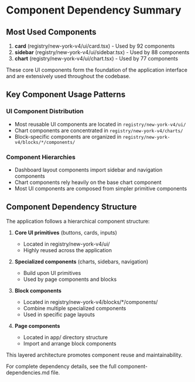 # Component Dependency Summary

## Most Used Components

1. **card** (registry/new-york-v4/ui/card.tsx) - Used by 92 components
2. **sidebar** (registry/new-york-v4/ui/sidebar.tsx) - Used by 88 components
3. **chart** (registry/new-york-v4/ui/chart.tsx) - Used by 77 components

These core UI components form the foundation of the application interface and are extensively used throughout the codebase.

## Key Component Usage Patterns

### UI Component Distribution
- Most reusable UI components are located in `registry/new-york-v4/ui/`
- Chart components are concentrated in `registry/new-york-v4/charts/`
- Block-specific components are organized in `registry/new-york-v4/blocks/*/components/`

### Component Hierarchies
- Dashboard layout components import sidebar and navigation components
- Chart components rely heavily on the base chart component
- Most UI components are composed from simpler primitive components

## Component Dependency Structure

The application follows a hierarchical component structure:

1. **Core UI primitives** (buttons, cards, inputs) 
   - Located in registry/new-york-v4/ui/
   - Highly reused across the application

2. **Specialized components** (charts, sidebars, navigation)
   - Build upon UI primitives
   - Used by page components and blocks

3. **Block components** 
   - Located in registry/new-york-v4/blocks/*/components/
   - Combine multiple specialized components
   - Used in specific page layouts

4. **Page components**
   - Located in app/ directory structure
   - Import and arrange block components

This layered architecture promotes component reuse and maintainability.

For complete dependency details, see the full component-dependencies.md file. 